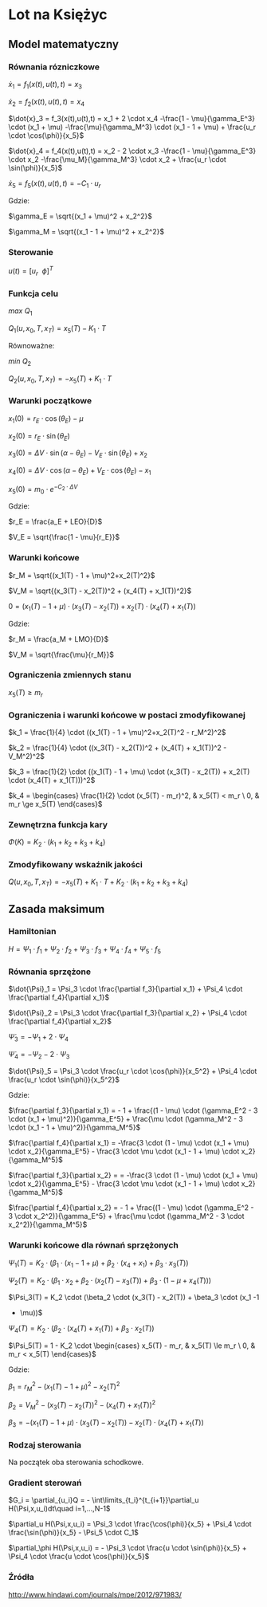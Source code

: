 Lot na Księżyc
==============

Model matematyczny
------------------

### Równania rózniczkowe

$\dot{x}_1 = f_1(x(t),u(t),t) = x_3$

$\dot{x}_2 = f_2(x(t),u(t),t) = x_4$

$\dot{x}_3 = f_3(x(t),u(t),t) = x_1 + 2 \cdot x_4 -\frac{1 - \mu}{\gamma_E^3}
\cdot (x_1 + \mu) -\frac{\mu}{\gamma_M^3} \cdot (x_1 - 1 + \mu) + \frac{u_r
\cdot \cos(\phi)}{x_5}$

$\dot{x}_4 = f_4(x(t),u(t),t) = x_2 - 2 \cdot x_3 -\frac{1 - \mu}{\gamma_E^3}
\cdot x_2 -\frac{\mu_M}{\gamma_M^3} \cdot x_2 + \frac{u_r \cdot
\sin(\phi)}{x_5}$

$\dot{x}_5 = f_5(x(t),u(t),t) = -C_1 \cdot u_r$

Gdzie:

$\gamma_E = \sqrt{(x_1 + \mu)^2 + x_2^2}$

$\gamma_M = \sqrt{(x_1 - 1 + \mu)^2 + x_2^2}$

### Sterowanie

$u(t) = [u_r\ \ \phi]^T$

### Funkcja celu

$max\ Q_1$

$Q_1(u,x_0,T,x_T) = x_5(T) - K_1 \cdot T$

Równoważne:

$min\ Q_2$

$Q_2(u,x_0,T,x_T) = - x_5(T) + K_1 \cdot T$

### Warunki początkowe

$x_1(0) = r_E \cdot \cos(\theta_E) - \mu$

$x_2(0) = r_E \cdot \sin(\theta_E)$

$x_3(0) = \Delta V \cdot \sin(\alpha - \theta_E) - V_E \cdot \sin(\theta_E) +
x_2$

$x_4(0) = \Delta V \cdot \cos(\alpha - \theta_E) + V_E \cdot \cos(\theta_E) -
x_1$

$x_5(0)=m_0 \cdot e^{-C_2 \cdot \Delta V}$

Gdzie:

$r_E = \frac{a_E + LEO}{D}$

$V_E = \sqrt{\frac{1 - \mu}{r_E}}$

### Warunki końcowe

$r_M = \sqrt{(x_1(T) - 1 + \mu)^2+x_2(T)^2}$

$V_M = \sqrt{(x_3(T) - x_2(T))^2 + (x_4(T) + x_1(T))^2}$

$0 = (x_1(T) - 1 + \mu) \cdot (x_3(T) - x_2(T)) + x_2(T) \cdot (x_4(T) +
x_1(T))$

Gdzie:

$r_M = \frac{a_M + LMO}{D}$

$V_M = \sqrt{\frac{\mu}{r_M}}$

### Ograniczenia zmiennych stanu

$x_5(T) \ge m_r$

### Ograniczenia i warunki końcowe w postaci zmodyfikowanej

$k_1 = \frac{1}{4} \cdot ((x_1(T) - 1 + \mu)^2+x_2(T)^2 - r_M^2)^2$

$k_2 = \frac{1}{4} \cdot ((x_3(T) - x_2(T))^2 + (x_4(T) + x_1(T))^2 - V_M^2)^2$

$k_3 = \frac{1}{2} \cdot ((x_1(T) - 1 + \mu) \cdot (x_3(T) - x_2(T)) + x_2(T)
\cdot (x_4(T) + x_1(T)))^2$

$k_4 = \begin{cases} \frac{1}{2} \cdot (x_5(T) - m_r)^2, & x_5(T) < m_r \ 0, &
m_r \ge x_5(T) \end{cases}$

### Zewnętrzna funkcja kary

$\Phi(K) = K_2 \cdot (k_1 + k_2 + k_3 + k_4)$

### Zmodyfikowany wskaźnik jakości

$Q(u,x_0,T,x_T) = - x_5(T) + K_1 \cdot T + K_2 \cdot (k_1 + k_2 + k_3 + k_4)$

Zasada maksimum
---------------

### Hamiltonian

$H = \Psi_1 \cdot f_1 + \Psi_2 \cdot f_2 + \Psi_3 \cdot f_3 + \Psi_4 \cdot f_4 +
\Psi_5 \cdot f_5$

### Równania sprzężone

$\dot{\Psi}_1 = \Psi_3 \cdot \frac{\partial f_3}{\partial x_1} + \Psi_4 \cdot
\frac{\partial f_4}{\partial x_1}$

$\dot{\Psi}_2 = \Psi_3 \cdot \frac{\partial f_3}{\partial x_2} + \Psi_4 \cdot
\frac{\partial f_4}{\partial x_2}$

$\dot{\Psi}_3 = - \Psi_1 + 2 \cdot \Psi_4$

$\dot{\Psi}_4 = - \Psi_2 - 2 \cdot \Psi_3$

$\dot{\Psi}_5 = \Psi_3 \cdot \frac{u_r \cdot \cos(\phi)}{x_5^2} + \Psi_4 \cdot
\frac{u_r \cdot \sin(\phi)}{x_5^2}$

Gdzie:

$\frac{\partial f_3}{\partial x_1} = - 1 + \frac{(1 - \mu) \cdot (\gamma_E^2 - 3
\cdot (x_1 + \mu)^2)}{\gamma_E^5} + \frac{\mu \cdot (\gamma_M^2 - 3 \cdot (x_1 -
1 + \mu)^2)}{\gamma_M^5}$

$\frac{\partial f_4}{\partial x_1} = -\frac{3 \cdot (1 - \mu) \cdot (x_1 + \mu)
\cdot x_2}{\gamma_E^5} - \frac{3 \cdot \mu \cdot (x_1 - 1 + \mu) \cdot
x_2}{\gamma_M^5}$

$\frac{\partial f_3}{\partial x_2} = = -\frac{3 \cdot (1 - \mu) \cdot (x_1 +
\mu) \cdot x_2}{\gamma_E^5} - \frac{3 \cdot \mu \cdot (x_1 - 1 + \mu) \cdot
x_2}{\gamma_M^5}$

$\frac{\partial f_4}{\partial x_2} = - 1 + \frac{(1 - \mu) \cdot (\gamma_E^2 - 3
\cdot x_2^2)}{\gamma_E^5} + \frac{\mu \cdot (\gamma_M^2 - 3 \cdot
x_2^2)}{\gamma_M^5}$

### Warunki końcowe dla równań sprzężonych

$\Psi_1(T) = K_2 \cdot (\beta_1 \cdot (x_1 - 1 + \mu) + \beta_2 \cdot (x_4 +
x_1) + \beta_3 \cdot x_3(T))$

$\Psi_2(T) = K_2 \cdot (\beta_1 \cdot x_2 + \beta_2 \cdot (x_2(T) - x_3(T)) +
\beta_3 \cdot (1 - \mu + x_4(T)))$

$\Psi_3(T) = K_2 \cdot (\beta_2 \cdot (x_3(T) - x_2(T)) + \beta_3 \cdot (x_1 -1
+ \mu))$

$\Psi_4(T) = K_2 \cdot (\beta_2 \cdot (x_4(T) + x_1(T)) + \beta_3 \cdot x_2(T))$

$\Psi_5(T) = 1 - K_2 \cdot \begin{cases} x_5(T) - m_r, & x_5(T) \le m_r \ 0, &
m_r < x_5(T) \end{cases}$

Gdzie:

$\beta_1 = r_M^2 - (x_1(T) - 1 + \mu)^2 - x_2(T)^2$

$\beta_2 = V_M^2 - (x_3(T) - x_2(T))^2 - (x_4(T)+ x_1(T))^2$

$\beta_3 = - (x_1(T) - 1 + \mu) \cdot (x_3(T) - x_2(T)) - x_2(T) \cdot (x_4(T) +
x_1(T))$

### Rodzaj sterowania

Na początek oba sterowania schodkowe.

### Gradient sterowań

$G_i = \partial_{u_i}Q = - \int\limits_{t_i}^{t_{i+1}}\partial_u
H(\Psi,x,u_i)dt\quad i=1,...,N-1$

$\partial_u H(\Psi,x,u_i) = \Psi_3 \cdot \frac{\cos(\phi)}{x_5} + \Psi_4 \cdot
\frac{\sin(\phi)}{x_5} - \Psi_5 \cdot C_1$

$\partial_\phi H(\Psi,x,u_i) = - \Psi_3 \cdot \frac{u \cdot \sin(\phi)}{x_5} +
\Psi_4 \cdot \frac{u \cdot \cos(\phi)}{x_5}$

### Źródła

<http://www.hindawi.com/journals/mpe/2012/971983/>
